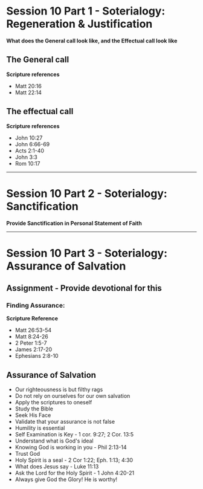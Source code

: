 # Session 10 Part 1 - Soterialogy: Regeneration & Justification

**What does the General call look like, and the Effectual call look like**

## The General call
**Scripture references**
- Matt 20:16
- Matt 22:14

## The effectual call
**Scripture references**
- John 10:27
- John 6:66-69
- Acts 2:1-40
- John 3:3
- Rom 10:17

---

# Session 10 Part 2 - Soterialogy: Sanctification

**Provide Sanctification in Personal Statement of Faith**

---

# Session 10 Part 3 - Soterialogy: Assurance of Salvation

## Assignment - Provide devotional for this

### Finding Assurance:
**Scripture Reference**
- Matt 26:53-54
- Matt 8:24-26
- 2 Peter 1:5-7
- James 2:17-20
- Ephesians 2:8-10

## Assurance of Salvation
- Our righteousness is but filthy rags
- Do not rely on ourselves for our own salvation
- Apply the scriptures to oneself
- Study the Bible
- Seek His Face
- Validate that your assurance is not false
- Humility is essential
- Self Examination is Key - 1 cor. 9:27; 2 Cor. 13:5
- Understand what is God's ideal
- Knowing God is working in you - Phil 2:13-14
- Trust God
- Holy Spirit is a seal - 2 Cor 1:22; Eph. 1:13; 4:30
- What does Jesus say - Luke 11:13
- Ask the Lord for the Holy Spirit - 1 John 4:20-21
- Always give God the Glory! He is worthy!
